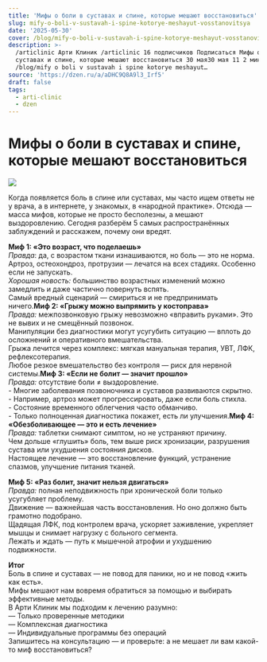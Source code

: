```yaml
---
title: 'Мифы о боли в суставах и спине, которые мешают восстановиться'
slug: mify-o-boli-v-sustavah-i-spine-kotorye-meshayut-vosstanovitsya
date: '2025-05-30'
cover: /blog/mify-o-boli-v-sustavah-i-spine-kotorye-meshayut-vosstanovitsya/cover.jpg
description: >-
  /articlinic Арти Клиник /articlinic 16 подписчиков Подписаться Мифы о боли в
  суставах и спине, которые мешают восстановиться 30 мая30 мая 11 2 мин
  /blog/mify o boli v sustavah i spine kotorye meshayut…
source: 'https://dzen.ru/a/aDHC9Q8A9l3_Irf5'
draft: false
tags:
  - arti-clinic
  - dzen
---
```


# Мифы о боли в суставах и спине, которые мешают восстановиться

![](/blog/mify-o-boli-v-sustavah-i-spine-kotorye-meshayut-vosstanovitsya/img-0.jpg)

Когда появляется боль в спине или суставах, мы часто ищем ответы не у врача, а в интернете, у знакомых, в «народной практике». Отсюда — масса мифов, которые не просто бесполезны, а мешают выздоровлению. Сегодня разберём 5 самых распространённых заблуждений и расскажем, почему они вредят.  
  
**Миф 1: «Это возраст, что поделаешь»**  
_Правда_: да, с возрастом ткани изнашиваются, но боль — это не норма.  
Артроз, остеохондроз, протрузии — лечатся на всех стадиях. Особенно если не запускать.  
_Хорошая новость:_ большинство возрастных изменений можно замедлить и даже частично повернуть вспять.  
Самый вредный сценарий — смириться и не предпринимать ничего.**Миф 2: «Грыжу можно выпрямить у костоправа»**  
_Правда:_ межпозвонковую грыжу невозможно «вправить руками». Это не вывих и не смещённый позвонок.  
Манипуляции без диагностики могут усугубить ситуацию — вплоть до осложнений и оперативного вмешательства.  
Грыжа лечится через комплекс: мягкая мануальная терапия, УВТ, ЛФК, рефлексотерапия.  
Любое резкое вмешательство без контроля — риск для нервной системы.**Миф 3: «Если не болит — значит прошло»**  
_Правда:_ отсутствие боли ≠ выздоровление.  
\- Многие заболевания позвоночника и суставов развиваются скрытно.  
\- Например, артроз может прогрессировать, даже если боль стихла.  
\- Состояние временного облегчения часто обманчиво.  
\- Только полноценная диагностика покажет, есть ли улучшения.**Миф 4: «Обезболивающее — это и есть лечение»**  
_Правда:_ таблетки снимают симптом, но не устраняют причину.  
Чем дольше «глушить» боль, тем выше риск хронизации, разрушения сустава или ухудшения состояния дисков.  
Настоящее лечение — это восстановление функций, устранение спазмов, улучшение питания тканей.  
  
**Миф 5: «Раз болит, значит нельзя двигаться»**  
_Правда:_ полная неподвижность при хронической боли только усугубляет проблему.  
Движение — важнейшая часть восстановления. Но оно должно быть грамотно подобрано.  
Щадящая ЛФК, под контролем врача, ускоряет заживление, укрепляет мышцы и снимает нагрузку с больного сегмента.  
Лежать и ждать — путь к мышечной атрофии и ухудшению подвижности.  
  
**Итог**  
Боль в спине и суставах — не повод для паники, но и не повод «жить как есть».  
Мифы мешают нам вовремя обратиться за помощью и выбирать эффективные методы.  
В Арти Клиник мы подходим к лечению разумно:  
— Только проверенные методики  
— Комплексная диагностика  
— Индивидуальные программы без операций  
Запишитесь на консультацию — и проверьте: а не мешает ли вам какой-то миф восстановиться?